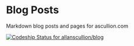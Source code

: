 # Blog Posts

Markdown blog posts and pages for ascullion.com

[ ![Codeship Status for allanscullion/blog](https://www.codeship.io/projects/4d1673f0-3737-0132-063c-3e008dc75852/status?branch=master)](https://www.codeship.io/projects/41581)
